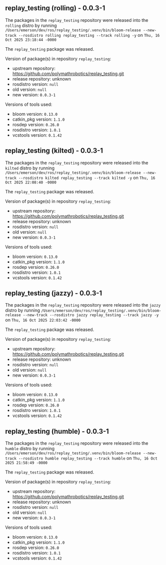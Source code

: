 ## replay_testing (rolling) - 0.0.3-1

The packages in the `replay_testing` repository were released into the `rolling` distro by running `/Users/emerson/dev/ros/replay_testing/.venv/bin/bloom-release --new-track --rosdistro rolling replay_testing --track rolling -y` on `Thu, 16 Oct 2025 23:18:44 -0000`

The `replay_testing` package was released.

Version of package(s) in repository `replay_testing`:

- upstream repository: https://github.com/polymathrobotics/replay_testing.git
- release repository: unknown
- rosdistro version: `null`
- old version: `null`
- new version: `0.0.3-1`

Versions of tools used:

- bloom version: `0.13.0`
- catkin_pkg version: `1.1.0`
- rosdep version: `0.26.0`
- rosdistro version: `1.0.1`
- vcstools version: `0.1.42`


## replay_testing (kilted) - 0.0.3-1

The packages in the `replay_testing` repository were released into the `kilted` distro by running `/Users/emerson/dev/ros/replay_testing/.venv/bin/bloom-release --new-track --rosdistro kilted replay_testing --track kilted -y` on `Thu, 16 Oct 2025 22:08:40 -0000`

The `replay_testing` package was released.

Version of package(s) in repository `replay_testing`:

- upstream repository: https://github.com/polymathrobotics/replay_testing.git
- release repository: unknown
- rosdistro version: `null`
- old version: `null`
- new version: `0.0.3-1`

Versions of tools used:

- bloom version: `0.13.0`
- catkin_pkg version: `1.1.0`
- rosdep version: `0.26.0`
- rosdistro version: `1.0.1`
- vcstools version: `0.1.42`


## replay_testing (jazzy) - 0.0.3-1

The packages in the `replay_testing` repository were released into the `jazzy` distro by running `/Users/emerson/dev/ros/replay_testing/.venv/bin/bloom-release --new-track --rosdistro jazzy replay_testing --track jazzy -y` on `Thu, 16 Oct 2025 22:03:42 -0000`

The `replay_testing` package was released.

Version of package(s) in repository `replay_testing`:

- upstream repository: https://github.com/polymathrobotics/replay_testing.git
- release repository: unknown
- rosdistro version: `null`
- old version: `null`
- new version: `0.0.3-1`

Versions of tools used:

- bloom version: `0.13.0`
- catkin_pkg version: `1.1.0`
- rosdep version: `0.26.0`
- rosdistro version: `1.0.1`
- vcstools version: `0.1.42`


## replay_testing (humble) - 0.0.3-1

The packages in the `replay_testing` repository were released into the `humble` distro by running `/Users/emerson/dev/ros/replay_testing/.venv/bin/bloom-release --new-track --rosdistro humble replay_testing --track humble` on `Thu, 16 Oct 2025 21:58:49 -0000`

The `replay_testing` package was released.

Version of package(s) in repository `replay_testing`:

- upstream repository: https://github.com/polymathrobotics/replay_testing.git
- release repository: unknown
- rosdistro version: `null`
- old version: `null`
- new version: `0.0.3-1`

Versions of tools used:

- bloom version: `0.13.0`
- catkin_pkg version: `1.1.0`
- rosdep version: `0.26.0`
- rosdistro version: `1.0.1`
- vcstools version: `0.1.42`


